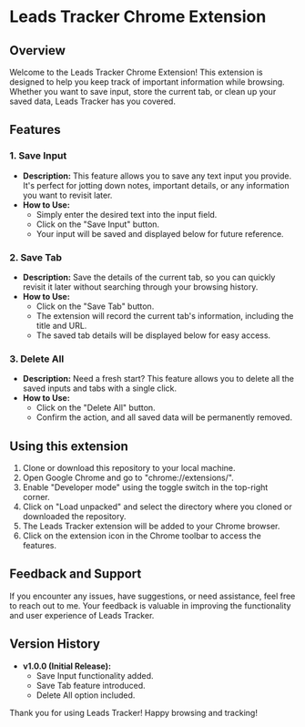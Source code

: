 # Leads Tracker Chrome Extension

## Overview

Welcome to the Leads Tracker Chrome Extension! This extension is designed to help you keep track of important information while browsing. Whether you want to save input, store the current tab, or clean up your saved data, Leads Tracker has you covered.

## Features

### 1. Save Input

- **Description:** This feature allows you to save any text input you provide. It's perfect for jotting down notes, important details, or any information you want to revisit later.
- **How to Use:**
  - Simply enter the desired text into the input field.
  - Click on the "Save Input" button.
  - Your input will be saved and displayed below for future reference.

### 2. Save Tab

- **Description:** Save the details of the current tab, so you can quickly revisit it later without searching through your browsing history.
- **How to Use:**
  - Click on the "Save Tab" button.
  - The extension will record the current tab's information, including the title and URL.
  - The saved tab details will be displayed below for easy access.

### 3. Delete All

- **Description:** Need a fresh start? This feature allows you to delete all the saved inputs and tabs with a single click.
- **How to Use:**
  - Click on the "Delete All" button.
  - Confirm the action, and all saved data will be permanently removed.

## Using this extension

1. Clone or download this repository to your local machine.
2. Open Google Chrome and go to "chrome://extensions/".
3. Enable "Developer mode" using the toggle switch in the top-right corner.
4. Click on "Load unpacked" and select the directory where you cloned or downloaded the repository.
5. The Leads Tracker extension will be added to your Chrome browser.
6. Click on the extension icon in the Chrome toolbar to access the features.

## Feedback and Support

If you encounter any issues, have suggestions, or need assistance, feel free to reach out to me. Your feedback is valuable in improving the functionality and user experience of Leads Tracker.

## Version History

- **v1.0.0 (Initial Release):**
  - Save Input functionality added.
  - Save Tab feature introduced.
  - Delete All option included.

Thank you for using Leads Tracker! Happy browsing and tracking!
